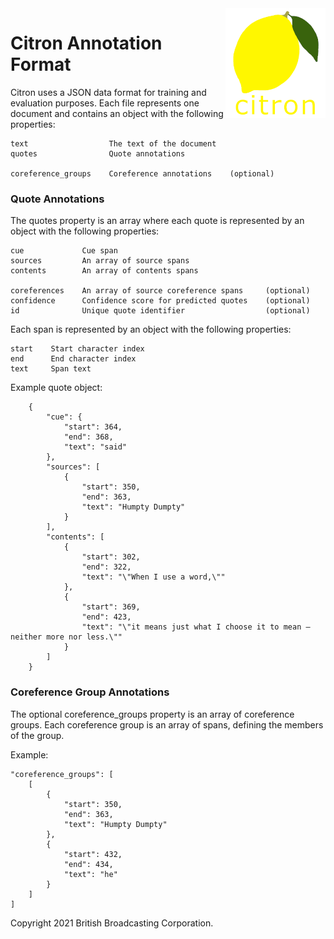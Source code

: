 <img src="../citron/public/img/citron_logo.png" alt="Citron logo" align="right">

# Citron Annotation Format #

Citron uses a JSON data format for training and evaluation purposes. Each file represents one document and contains an object with the following properties:

    text                  The text of the document
    quotes                Quote annotations
    
    coreference_groups    Coreference annotations    (optional)

### Quote Annotations ###

The quotes property is an array where each quote is represented by an object with the following properties:

    cue             Cue span
    sources         An array of source spans
    contents        An array of contents spans
    
    coreferences    An array of source coreference spans     (optional)
    confidence      Confidence score for predicted quotes    (optional)
    id              Unique quote identifier                  (optional)

Each span is represented by an object with the following properties:

    start    Start character index
    end      End character index
    text     Span text

Example quote object:

        {
            "cue": {
                "start": 364,
                "end": 368,
                "text": "said"
            },
            "sources": [
                {
                    "start": 350,
                    "end": 363,
                    "text": "Humpty Dumpty"
                }
            ],
            "contents": [
                {
                    "start": 302,
                    "end": 322,
                    "text": "\"When I use a word,\""
                },
                {
                    "start": 369,
                    "end": 423,
                    "text": "\"it means just what I choose it to mean — neither more nor less.\""
                }
            ]
        }

### Coreference Group Annotations ###

The optional coreference_groups property is an array of coreference groups. Each coreference group is an array of spans, defining the members of the group.

Example:

    "coreference_groups": [
        [
            {
                "start": 350,
                "end": 363,
                "text": "Humpty Dumpty"
            },
            {
                "start": 432,
                "end": 434,
                "text": "he"
            }
        ]
    ]

Copyright 2021 British Broadcasting Corporation.
